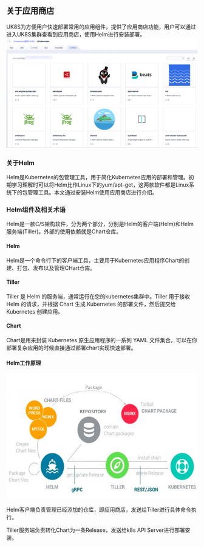 
## 关于应用商店

UK8S为方便用户快速部署常用的应用组件，提供了应用商店功能，用户可以通过进入UK8S集群查看到应用商店，使用Helm进行安装部署。
![](/images/helm/shop.png)

### 关于Helm
Helm是Kubernetes的包管理工具，用于简化Kubernetes应用的部署和管理。初期学习理解时可以将Helm比作Linux下的yum/apt-get，这两款软件都是Linux系统下的包管理工具。本文通过安装Helm使用应用商店进行介绍。

### Helm组件及相关术语
Helm是一款C/S架构软件，分为两个部分，分别是Helm的客户端(Helm)和Helm服务端(Tiller)。外部的使用依赖就是Chart仓库。
#### Helm
Helm是一个命令行下的客户端工具，主要用于Kubernetes应用程序Chart的创建、打包、发布以及管理CHart仓库。

#### Tiller
Tiller 是 Helm 的服务端，通常运行在您的kubernetes集群中。Tiller 用于接收 Helm 的请求，并根据 Chart 生成 Kubernetes 的部署文件，然后提交给 Kubernetes 创建应用。

#### Chart
Chart是用来封装 Kubernetes 原生应用程序的一系列 YAML 文件集合。可以在你部署复杂应用的时候直接通过部署chart实现快速部署。


#### Helm工作原理

![](/images/helm/helm.jpg)

Helm客户端负责管理已经添加的仓库，即应用商店，发送给Tiller进行具体命令执行。

Tiller服务端负责转化Chart为一条Release，发送给k8s API Server进行部署安装。


